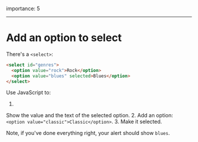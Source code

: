 importance: 5

---

# Add an option to select

There's a `<select>`:

```html
<select id="genres">
  <option value="rock">Rock</option>
  <option value="blues" selected>Blues</option>
</select>
```

Use JavaScript to:

1.
Show the value and the text of the selected option.
2.
Add an option: `<option value="classic">Classic</option>`.
3.
Make it selected.

Note, if you've done everything right, your alert should show `blues`.
